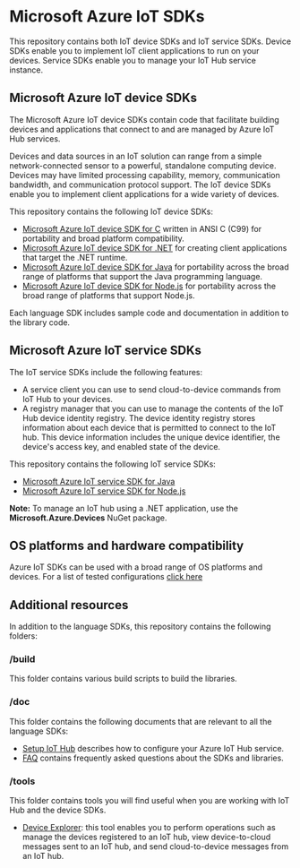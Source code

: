 # Microsoft Azure IoT SDKs

This repository contains both IoT device SDKs and IoT service SDKs. Device SDKs enable you to implement IoT client applications to run on your devices. Service SDKs enable you to manage your IoT Hub service instance.




## Microsoft Azure IoT device SDKs

The Microsoft Azure IoT device SDKs contain code that facilitate building devices and applications that connect to and are managed by Azure IoT Hub services.

Devices and data sources in an IoT solution can range from a simple network-connected sensor to a powerful, standalone computing device. Devices may have limited processing capability, memory, communication bandwidth, and communication protocol support. The IoT device SDKs enable you to implement client applications for a wide variety of devices.

This repository contains the following IoT device SDKs:

- [Microsoft Azure IoT device SDK for C](c/readme.md) written in ANSI C (C99) for portability and broad platform compatibility.
- [Microsoft Azure IoT device SDK for .NET](csharp/readme.md) for creating client applications that target the .NET runtime.
- [Microsoft Azure IoT device SDK for Java](java/device/readme.md) for portability across the broad range of platforms that support the Java programming language.
- [Microsoft Azure IoT device SDK for Node.js](node/device/readme.md) for portability across the broad range of platforms that support Node.js.

Each language SDK includes sample code and documentation in addition to the library code.

## Microsoft Azure IoT service SDKs

The IoT service SDKs include the following features:
- A service client you can use to send cloud-to-device commands from IoT Hub to your devices.
- A registry manager that you can use to manage the contents of the IoT Hub device identity registry. The device identity registry stores information about each device that is permitted to connect to the IoT hub. This device information includes the unique device identifier, the device's access key, and enabled state of the device.

This repository contains the following IoT service SDKs:

- [Microsoft Azure IoT service SDK for Java](java/service/readme.md)
- [Microsoft Azure IoT service SDK for Node.js](node/service/readme.md)

**Note:** To manage an IoT hub using a .NET application, use the **Microsoft.Azure.Devices** NuGet package.

## OS platforms and hardware compatibility

Azure IoT SDKs can be used with a broad range of OS platforms and devices. For a list of tested configurations [click here](doc/tested_configurations.md)

## Additional resources

In addition to the language SDKs, this repository contains the following folders:

### /build

This folder contains various build scripts to build the libraries.

### /doc

This folder contains the following documents that are relevant to all the language SDKs:

- [Setup IoT Hub](doc/setup_iothub.md) describes how to configure your Azure IoT Hub service.
- [FAQ](doc/faq.md) contains frequently asked questions about the SDKs and libraries.

### /tools

This folder contains tools you will find useful when you are working with IoT Hub and the device SDKs.

- [Device Explorer](tools/DeviceExplorer/doc/how_to_use_device_explorer.md): this tool enables you to perform operations such as manage the devices registered to an IoT hub, view device-to-cloud messages sent to an IoT hub, and send cloud-to-device messages from an IoT hub.
